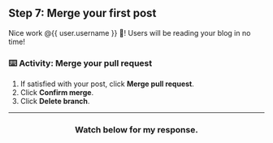 ## Step 7: Merge your first post

Nice work @{{ user.username }} :tada:! Users will be reading your blog in no time!

### :keyboard: Activity: Merge your pull request

1. If satisfied with your post, click **Merge pull request**.
1. Click **Confirm merge**.
1. Click **Delete branch**.

<hr>
<h3 align="center">Watch below for my response.</h3>
